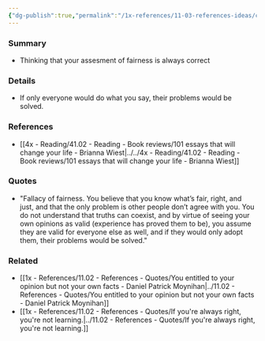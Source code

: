```yaml
---
{"dg-publish":true,"permalink":"/1x-references/11-03-references-ideas/cognitive-bias-fallacy-of-fairness/","dgHomeLink":true,"dgPassFrontmatter":false,"dgShowBacklinks":true,"dgShowLocalGraph":false,"dgShowInlineTitle":true}
---
```



### Summary
- Thinking that your assesment of fairness is always correct

### Details
- If only everyone would do what you say, their problems would be solved.

### References
- [[4x - Reading/41.02 - Reading - Book reviews/101 essays that will change your life - Brianna Wiest|../../4x - Reading/41.02 - Reading - Book reviews/101 essays that will change your life - Brianna Wiest]]

### Quotes
- "Fallacy of fairness. You believe that you know what’s fair, right, and just, and that the only problem is other people don’t agree with you. You do not understand that truths can coexist, and by virtue of seeing your own opinions as valid (experience has proved them to be), you assume they are valid for everyone else as well, and if they would only adopt them, their problems would be solved."

### Related
- [[1x - References/11.02 - References - Quotes/You entitled to your opinion but not your own facts - Daniel Patrick Moynihan|../11.02 - References - Quotes/You entitled to your opinion but not your own facts - Daniel Patrick Moynihan]]
- [[1x - References/11.02 - References - Quotes/If you're always right, you're not learning.|../11.02 - References - Quotes/If you're always right, you're not learning.]]